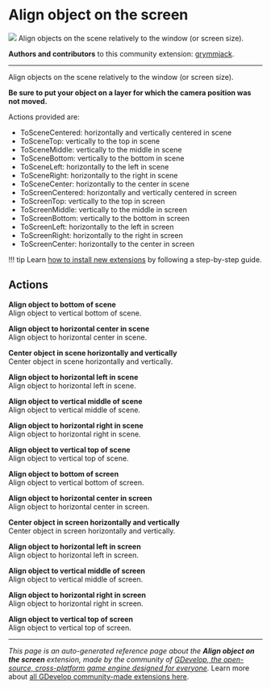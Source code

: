 # Align object on the screen

<img src="https://resources.gdevelop-app.com/assets/Icons/format-vertical-align-center.svg" class="extension-icon"></img>
Align objects on the scene relatively to the window (or screen size).

**Authors and contributors** to this community extension: [grymmjack](https://gd.games/grymmjack).

---

Align objects on the scene relatively to the window (or screen size).


**Be sure to put your object on a layer for which the camera position was not moved.**

Actions provided are:


* ToSceneCentered: horizontally and vertically centered in scene
* ToSceneTop: vertically to the top in scene
* ToSceneMiddle: vertically to the middle in scene
* ToSceneBottom: vertically to the bottom in scene
* ToSceneLeft: horizontally to the left in scene
* ToSceneRight: horizontally to the right in scene
* ToSceneCenter: horizontally to the center in scene
* ToScreenCentered: horizontally and vertically centered in screen
* ToScreenTop: vertically to the top in screen
* ToScreenMiddle: vertically to the middle in screen
* ToScreenBottom: vertically to the bottom in screen
* ToScreenLeft: horizontally to the left in screen
* ToScreenRight: horizontally to the right in screen
* ToScreenCenter: horizontally to the center in screen

!!! tip
    Learn [how to install new extensions](/gdevelop5/extensions/search) by following a step-by-step guide.

## Actions

**Align object to bottom of scene**  
Align object to vertical bottom of scene.

**Align object to horizontal center in scene**  
Align object to horizontal center in scene.

**Center object in scene horizontally and vertically**  
Center object in scene horizontally and vertically.

**Align object to horizontal left in scene**  
Align object to horizontal left in scene.

**Align object to vertical middle of scene**  
Align object to vertical middle of scene.

**Align object to horizontal right in scene**  
Align object to horizontal right in scene.

**Align object to vertical top of scene**  
Align object to vertical top of scene.

**Align object to bottom of screen**  
Align object to vertical bottom of screen.

**Align object to horizontal center in screen**  
Align object to horizontal center in screen.

**Center object in screen horizontally and vertically**  
Center object in screen horizontally and vertically.

**Align object to horizontal left in screen**  
Align object to horizontal left in screen.

**Align object to vertical middle of screen**  
Align object to vertical middle of screen.

**Align object to horizontal right in screen**  
Align object to horizontal right in screen.

**Align object to vertical top of screen**  
Align object to vertical top of screen.



---

*This page is an auto-generated reference page about the **Align object on the screen** extension, made by the community of [GDevelop, the open-source, cross-platform game engine designed for everyone](https://gdevelop.io/).* Learn more about [all GDevelop community-made extensions here](/gdevelop5/extensions).
